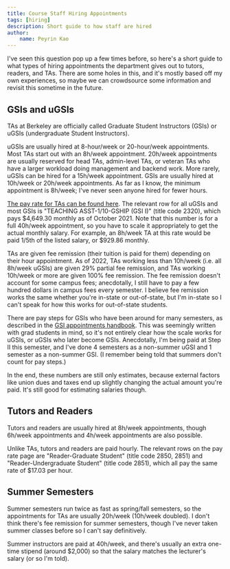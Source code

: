 ```yaml
---
title: Course Staff Hiring Appointments
tags: [hiring]
description: Short guide to how staff are hired
author:
    name: Peyrin Kao
---
```


I've seen this question pop up a few times before, so here's a short guide to what types of hiring appointments the department gives out to tutors, readers, and TAs. There are some holes in this, and it's mostly based off my own experiences, so maybe we can crowdsource some information and revisit this sometime in the future.


## GSIs and uGSIs

TAs at Berkeley are officially called Graduate Student Instructors (GSIs) or uGSIs (undergraduate Student Instructors).

uGSIs are usually hired at 8-hour/week or 20-hour/week appointments. Most TAs start out with an 8h/week appointment. 20h/week appointments are usually reserved for head TAs, admin-level TAs, or veteran TAs who have a larger workload doing management and backend work. More rarely, uGSIs can be hired for a 15h/week appointment. GSIs are usually hired at 10h/week or 20h/week appointments. As far as I know, the minimum appointment is 8h/week; I've never seen anyone hired for fewer hours.

[The pay rate for TAs can be found here](https://hr.berkeley.edu/labor/contracts/BX/current-rates). The relevant row for all uGSIs and most GSIs is "TEACHING ASST-1/10-GSHIP (GSI I)" (title code 2320), which pays $4,649.30 monthly as of October 2021. Note that this number is for a full 40h/week appointment, so you have to scale it appropriately to get the actual monthly salary. For example, an 8h/week TA at this rate would be paid 1/5th of the listed salary, or $929.86 monthly.

TAs are given fee remission (their tuition is paid for them) depending on their hour appointment. As of 2022, TAs working less than 10h/week (i.e. all 8h/week uGSIs) are given 29% partial fee remission, and TAs working 10h/week or more are given 100% fee remission. The fee remission doesn't account for some campus fees; anecdotally, I still have to pay a few hundred dollars in campus fees every semester. I believe fee remission works the same whether you're in-state or out-of-state, but I'm in-state so I can't speak for how this works for out-of-state students.

There are pay steps for GSIs who have been around for many semesters, as described in the [GSI appointments handbook](https://grad.berkeley.edu/financial/appointments/handbook/). This was seemingly written with grad students in mind, so it's not entirely clear how the scale works for uGSIs, or uGSIs who later become GSIs. Anecdotally, I'm being paid at Step II this semester, and I've done 4 semesters as a non-summer uGSI and 1 semester as a non-summer GSI. (I remember being told that summers don't count for pay steps.)

In the end, these numbers are still only estimates, because external factors like union dues and taxes end up slightly changing the actual amount you're paid. It's still good for estimating salaries though.


## Tutors and Readers

Tutors and readers are usually hired at 8h/week appointments, though 6h/week appointments and 4h/week appointments are also possible.

Unlike TAs, tutors and readers are paid hourly. The relevant rows on the pay rate page are "Reader-Graduate Student" (title code 2850, 2851) and "Reader-Undergraduate Student" (title code 2851), which all pay the same rate of $17.03 per hour.


## Summer Semesters

Summer semesters run twice as fast as spring/fall semesters, so the appointments for TAs are usually 20h/week (10h/week doubled). I don't think there's fee remission for summer semesters, though I've never taken summer classes before so I can't say definitively.

Summer instructors are paid at 40h/week, and there's usually an extra one-time stipend (around $2,000) so that the salary matches the lecturer's salary (or so I'm told).